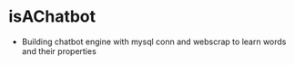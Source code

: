 
# isAChatbot

 - Building chatbot engine with mysql conn and webscrap to learn words and their properties
